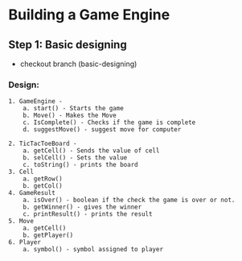 # Building a Game Engine







## Step 1: **Basic designing**  
 - checkout branch (basic-designing)

### Design:

    1. GameEngine - 
        a. start() - Starts the game
        b. Move() - Makes the Move
        c. IsComplete() - Checks if the game is complete
        d. suggestMove() - suggest move for computer

    2. TicTacToeBoard - 
        a. getCell() - Sends the value of cell
        b. selCell() - Sets the value 
        c. toString() - prints the board
    3. Cell
        a. getRow()
        b. getCol()
    4. GameResult
        a. isOver() - boolean if the check the game is over or not.
        b. getWinner() - gives the winner
        c. printResult() - prints the result
    5. Move
        a. getCell()
        b. getPlayer()
    6. Player
        a. symbol() - symbol assigned to player


